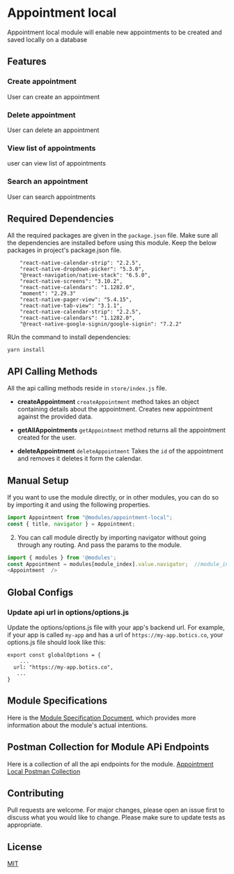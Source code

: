 # Appointment local
Appointment local module will enable new appointments to be created and saved locally on a database

## Features

### Create appointment
User can create an appointment

### Delete appointment
User can delete an appointment

### View list of appointments
user can view list of appointments

### Search an appointment
User can search appointments

## Required Dependencies
All the required packages are given in the `package.json` file. Make sure all the dependencies are installed before using this module. 
Keep the below packages in project's package.json file.
```
    "react-native-calendar-strip": "2.2.5",
    "react-native-dropdown-picker": "5.3.0",
    "@react-navigation/native-stack": "6.5.0",
    "react-native-screens": "3.10.2",
    "react-native-calendars": "1.1282.0",
    "moment": "2.29.3"
    "react-native-pager-view": "5.4.15",
    "react-native-tab-view": "3.1.1",
    "react-native-calendar-strip": "2.2.5",
    "react-native-calendars": "1.1282.0",
    "@react-native-google-signin/google-signin": "7.2.2"
```
RUn the command to install dependencies:
  ```
  yarn install
  ```

## API Calling Methods
All the api calling methods reside in `store/index.js` file.

* **createAppointment**
`createAppointment` method takes an object containing details about the appointment. Creates new appointment against the provided data.

* **getAllAppointments**
`getAppointment` method returns all the appointment created for the user.

* **deleteAppointment**
`deleteAppointment` Takes the `id` of the appointment and removes it deletes it form the calendar.


## Manual Setup

If you want to use the module directly, or in other modules, you can do so by importing it and using the following properties.

```javascript
import Appointment from "@modules/appointment-local";
const { title, navigator } = Appointment;
```

2. You can call module directly by importing navigator without going through any routing. And pass the params to the module.

```javascript
import { modules } from '@modules';
const Appointment = modules[module_index].value.navigator;  //module_index : position of the module in modules folder
<Appointment  />
```

## Global Configs
### Update api url in options/options.js

Update the options/options.js file with your app's backend url. For example, if your app is called `my-app` and has a url of `https://my-app.botics.co`, your options.js file should look like this: 

```
export const globalOptions = {
    ...
  url: "https://my-app.botics.co",
   ...
}
```

## Module Specifications
Here is the [Module Specification Document](https://docs.google.com/document/d/1oOjHadHw4fUA9JxfIykAqEhAeokcCRqgDkcQjyUkUJk/edit?usp=sharing), which provides more information about the module's actual intentions.

## Postman Collection for Module APi Endpoints
Here is a collection of all the api endpoints for the module.
[Appointment Local Postman Collection](https://drive.google.com/file/d/19x0jpCL-JeAa-eFYrKuc5gRavu662-w-/view?usp=share_link)

## Contributing

Pull requests are welcome. For major changes, please open an issue first to discuss what you would like to change.
Please make sure to update tests as appropriate.

## License

[MIT](https://choosealicense.com/licenses/mit/)
